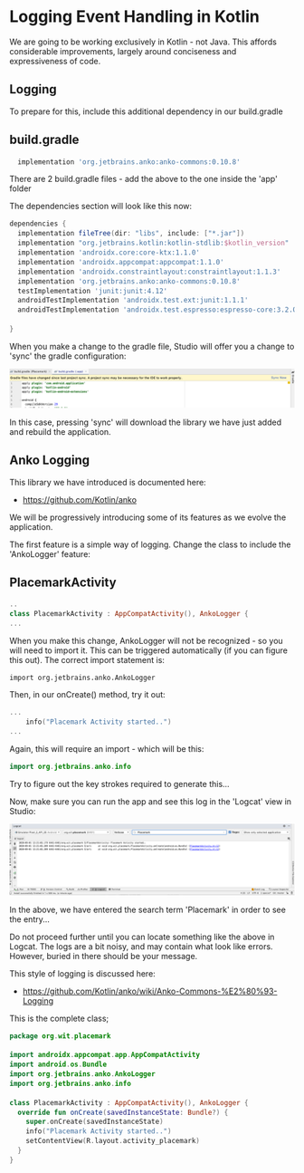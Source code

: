 # Logging Event Handling in Kotlin

We are going to be working exclusively in Kotlin - not Java. This affords considerable improvements, largely around conciseness and expressiveness of code.

## Logging

To prepare for this, include this additional dependency in our build.gradle

## build.gradle

```groovy
  implementation 'org.jetbrains.anko:anko-commons:0.10.8'
```

There are 2 build.gradle files - add the above to the one inside the 'app' folder

The dependencies section will look like this now:

```groovy
dependencies {
  implementation fileTree(dir: "libs", include: ["*.jar"])
  implementation "org.jetbrains.kotlin:kotlin-stdlib:$kotlin_version"
  implementation 'androidx.core:core-ktx:1.1.0'
  implementation 'androidx.appcompat:appcompat:1.1.0'
  implementation 'androidx.constraintlayout:constraintlayout:1.1.3'
  implementation 'org.jetbrains.anko:anko-commons:0.10.8'
  testImplementation 'junit:junit:4.12'
  androidTestImplementation 'androidx.test.ext:junit:1.1.1'
  androidTestImplementation 'androidx.test.espresso:espresso-core:3.2.0'

}
```

When you make a change to the gradle file, Studio will offer you a change to 'sync' the gradle configuration:

![](img/12x.png)

In this case, pressing 'sync' will download the library we have just added and rebuild the application.

## Anko Logging

This library we have introduced is documented here:

- <https://github.com/Kotlin/anko>

We will be progressively introducing some of its features as we evolve the application.

The first feature is a simple way of logging. Change the class to include the 'AnkoLogger' feature:

## PlacemarkActivity

```kotlin
..
class PlacemarkActivity : AppCompatActivity(), AnkoLogger {
...
```

When you make this change, AnkoLogger will not be recognized - so you will need to import it. This can be triggered automatically (if you can figure this out). The correct import statement is:

```
import org.jetbrains.anko.AnkoLogger
```

Then, in our onCreate() method, try it out:

```kotlin
...
    info("Placemark Activity started..")
...
```

Again, this will require an import - which will be this:

```kotlin
import org.jetbrains.anko.info
```

Try to figure out the key strokes required to generate this...

Now, make sure you can run the app and see this log in the 'Logcat' view in Studio:

![](img/13x.png)

In the above, we have entered the search term 'Placemark' in order to see the entry...

Do not proceed further until you can locate something like the above in Logcat. The logs are a bit noisy, and may contain what look like errors. However, buried in there should be your message.

This style of logging is discussed here:

- <https://github.com/Kotlin/anko/wiki/Anko-Commons-%E2%80%93-Logging>

This is the complete class;

```kotlin
package org.wit.placemark

import androidx.appcompat.app.AppCompatActivity
import android.os.Bundle
import org.jetbrains.anko.AnkoLogger
import org.jetbrains.anko.info

class PlacemarkActivity : AppCompatActivity(), AnkoLogger {
  override fun onCreate(savedInstanceState: Bundle?) {
    super.onCreate(savedInstanceState)
    info("Placemark Activity started..")
    setContentView(R.layout.activity_placemark)
  }
}
```
